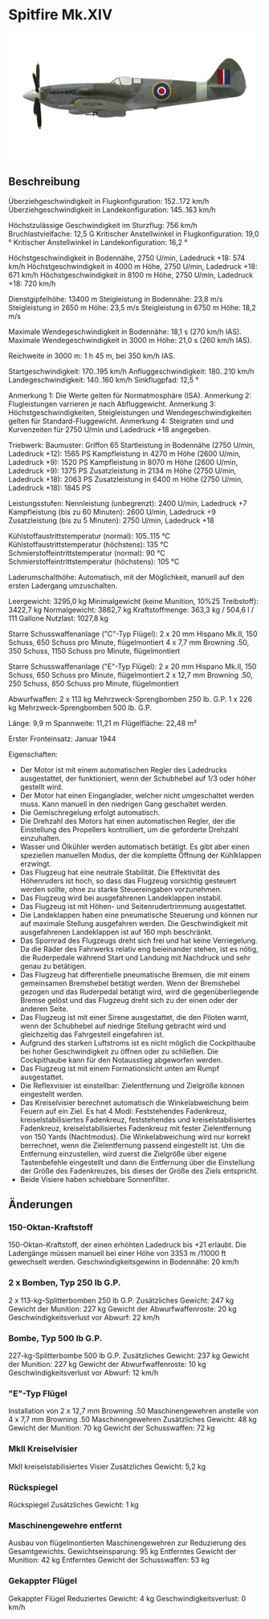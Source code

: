 # Spitfire Mk.XIV

![spitfiremkxiv](../images/spitfiremkxiv.png)

## Beschreibung

Überziehgeschwindigkeit in Flugkonfiguration: 152..172 km/h
Überziehgeschwindigkeit in Landekonfiguration: 145..163 km/h

Höchstzulässige Geschwindigkeit im Sturzflug: 756 km/h
Bruchlastvielfache: 12,5 G
Kritischer Anstellwinkel in Flugkonfiguration: 19,0 °
Kritischer Anstellwinkel in Landekonfiguration: 16,2 °

Höchstgeschwindigkeit in Bodennähe, 2750 U/min, Ladedruck +18: 574 km/h
Höchstgeschwindigkeit in 4000 m Höhe, 2750 U/min, Ladedruck +18: 671 km/h
Höchstgeschwindigkeit in 8100 m Höhe, 2750 U/min, Ladedruck +18: 720 km/h

Dienstgipfelhöhe: 13400 m
Steigleistung in Bodennähe: 23,8 m/s
Steigleistung in 2650 m Höhe: 23,5 m/s
Steigleistung in 6750 m Höhe: 18,2 m/s

Maximale Wendegeschwindigkeit in Bodennähe: 18,1 s (270 km/h IAS).
Maximale Wendegeschwindigkeit in 3000 m Höhe: 21,0 s (260 km/h IAS).

Reichweite in 3000 m: 1 h 45 m, bei 350 km/h IAS.

Startgeschwindigkeit: 170..195 km/h
Anfluggeschwindigkeit: 180..210 km/h
Landegeschwindigkeit: 140..160 km/h
Sinkflugpfad: 12,5 °

Anmerkung 1: Die Werte gelten für Normatmosphäre (ISA).
Anmerkung 2: Flugleistungen varrieren je nach Abfluggewicht.
Anmerkung 3: Höchstgeschwindigkeiten, Steigleistungen und Wendegeschwindigkeiten gelten für Standard-Fluggewicht.
Anmerkung 4: Steigraten sind und Kurvenzeiten für 2750 U/min und Ladedruck +18 angegeben.

Triebwerk:
Baumuster: Griffon 65
Startleistung in Bodennähe (2750 U/min, Ladedruck +12): 1565 PS
Kampfleistung in 4270 m Höhe (2600 U/min, Ladedruck +9): 1520 PS
Kampfleistung in 8070 m Höhe (2600 U/min, Ladedruck +9): 1375 PS
Zusatzleistung in 2134 m Höhe (2750 U/min, Ladedruck +18): 2063 PS
Zusatzleistung in 6400 m Höhe (2750 U/min, Ladedruck +18): 1845 PS

Leistungsstufen:
Nennleistung (unbegrenzt): 2400 U/min, Ladedruck +7
Kampfleistung (bis zu 60 Minuten): 2600 U/min, Ladedruck +9
Zusatzleistung (bis zu 5 Minuten): 2750 U/min, Ladedruck +18

Kühlstoffaustrittstemperatur (normal): 105..115 °C
Kühlstoffaustrittstemperatur (höchstens): 135 °C
Schmierstoffeintrittstemperatur (normal): 90 °C
Schmierstoffeintrittstemperatur (höchstens): 105 °C

Laderumschalthöhe: Automatisch, mit der Möglichkeit, manuell auf den ersten Ladergang umzuschalten.

Leergewicht: 3295,0 kg
Minimalgewicht (keine Munition, 10%25 Treibstoff): 3422,7 kg
Normalgewicht: 3862,7 kg
Kraftstoffmenge: 363,3 kg / 504,6 l / 111 Gallone
Nutzlast: 1027,8 kg

Starre Schusswaffenanlage ("C"-Typ Flügel):
2 x 20 mm Hispano Mk.II, 150 Schuss, 650 Schuss pro Minute, flügelmontiert
4 x 7,7 mm Browning .50, 350 Schuss, 1150 Schuss pro Minute, flügelmontiert

Starre Schusswaffenanlage ("E"-Typ Flügel):
2 x 20 mm Hispano Mk.II, 150 Schuss, 650 Schuss pro Minute, flügelmontiert
2 x 12,7 mm Browning .50, 250 Schuss, 850 Schuss pro Minute, flügelmontiert

Abwurfwaffen:
2 x 113 kg Mehrzweck-Sprengbomben 250 lb. G.P.
1 x 226 kg Mehrzweck-Sprengbomben 500 lb. G.P.

Länge: 9,9 m
Spannweite: 11,21 m
Flügelfläche: 22,48 m²

Erster Fronteinsatz: Januar 1944

Eigenschaften:
- Der Motor ist mit einem automatischen Regler des Ladedrucks ausgestattet, der funktioniert, wenn der Schubhebel auf 1/3 oder höher gestellt wird.
- Der Motor hat einen Einganglader, welcher nicht umgeschaltet werden muss. Kann manuell in den niedrigen Gang geschaltet werden.
- Die Gemischregelung erfolgt automatisch.
- Die Drehzahl des Motors hat einen automatischen Regler, der die Einstellung des Propellers kontrolliert, um die geforderte Drehzahl einzuhalten.
- Wasser und Ölkühler werden automatisch betätigt. Es gibt aber einen speziellen manuellen Modus, der die komplette Öffnung der Kühlklappen erzwingt.
- Das Flugzeug hat eine neutrale Stabilität. Die Effektivität des Höhenruders ist hoch, so dass das Flugzeug vorsichtig gesteuert werden sollte, ohne zu starke Steuereingaben vorzunehmen.
- Das Flugzeug wird bei ausgefahrenen Landeklappen instabil.
- Das Flugzeug ist mit Höhen- und Seitenrudertrimmung ausgestattet.
- Die Landeklappen haben eine pneumatische Steuerung und können nur auf maximale Stellung ausgefahren werden. Die Geschwindigkeit mit ausgefahrenen Landeklappen ist auf 160 mph beschränkt.
- Das Spornrad des Flugzeugs dreht sich frei und hat keine Verriegelung. Da die Räder des Fahrwerks relativ eng beieinander stehen, ist es nötig, die Ruderpedale während Start und Landung mit Nachdruck und sehr genau zu betätigen.
- Das Flugzeug hat differentielle pneumatische Bremsen, die mit einem gemeinsamen Bremshebel betätigt werden. Wenn der Bremshebel gezogen und das Ruderpedal betätigt wird, wird die gegenüberliegende Bremse gelöst und das Flugzeug dreht sich zu der einen oder der anderen Seite.
- Das Flugzeug ist mit einer Sirene ausgestattet, die den Piloten warnt, wenn der Schubhebel auf niedrige Stellung gebracht wird und gleichzeitig das Fahrgestell eingefahren ist.
- Aufgrund des starken Luftstroms ist es nicht möglich die Cockpithaube bei hoher Geschwindigkeit zu öffnen oder zu schließen. Die Cockpithaube kann für den Notausstieg abgeworfen werden.
- Das Flugzeug ist mit einem Formationslicht unten am Rumpf ausgestattet.
- Die Reflexvisier ist einstellbar: Zielentfernung und Zielgröße können eingestellt werden.
- Das Kreiselvisier berechnet automatisch die Winkelabweichung beim Feuern auf ein Ziel. Es hat 4 Modi: Feststehendes Fadenkreuz, kreiselstabilisiertes Fadenkreuz, feststehendes und kreiselstabilisiertes Fadenkreuz, kreiselstabilisiertes Fadenkreuz mit fester Zielentfernung von 150 Yards (Nachtmodus). Die Winkelabweichung wird nur korrekt berrechnet, wenn die Zielentfernung passend eingestellt ist. Um die Entfernung einzustellen, wird zuerst die Zielgröße über eigene Tastenbefehle eingestellt und dann die Entfernung über die Einstellung der Größe des Fadenkreuzes, bis dieses der Größe des Ziels entspricht.
- Beide Visiere haben schiebbare Sonnenfilter.

## Änderungen


### 150-Oktan-Kraftstoff

150-Oktan-Kraftstoff, der einen erhöhten Ladedruck bis +21 erlaubt.
Die Ladergänge müssen manuell bei einer Höhe von 3353 m /11000 ft gewechselt werden.
Geschwindigkeitsgewinn in Bodennähe: 20 km/h﻿


### 2 x Bomben, Typ 250 lb G.P.

2 x 113-kg-Splitterbomben 250 lb G.P.
Zusätzliches Gewicht: 247 kg
Gewicht der Munition: 227 kg
Gewicht der Abwurfwaffenroste: 20 kg
Geschwindigkeitsverlust vor Abwurf: 22 km/h


### Bombe, Typ 500 lb G.P.

227-kg-Splitterbombe 500 lb G.P.
Zusätzliches Gewicht: 237 kg
Gewicht der Munition: 227 kg
Gewicht der Abwurfwaffenroste: 10 kg
Geschwindigkeitsverlust vor Abwurf: 12 km/h


### "E"-Typ Flügel

Installation von 2 x 12,7 mm Browning .50 Maschinengewehren anstelle von 4 x 7,7 mm Browning .50 Maschinengewehren
Zusätzliches Gewicht: 48 kg
Gewicht der Munition: 70 kg
Gewicht der Schusswaffen: 72 kg


### MkII Kreiselvisier

MkII kreiselstabilisiertes Visier
Zusätzliches Gewicht: 5,2 kg


### Rückspiegel

Rückspiegel
Zusätzliches Gewicht: 1 kg


### Maschinengewehre entfernt

Ausbau von flügelmontierten Maschinengewehren zur Reduzierung des Gesamtgewichts.
Gewichtseinsparung: 95 kg
Entferntes Gewicht der Munition: 42 kg
Entferntes Gewicht der Schusswaffen: 53 kg


### Gekappter Flügel

Gekappter Flügel
Reduziertes Gewicht: 4 kg
Geschwindigkeitsverlust: 0 km/h